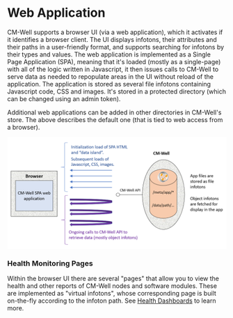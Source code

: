 # Web Application

CM-Well supports a browser UI (via a web application), which it activates if it identifies a browser client. The UI displays infotons, their attributes and their paths in a user-friendly format, and supports searching for infotons by their types and values. The web application is implemented as a Single Page Application (SPA), meaning that it's loaded (mostly as a single-page) with all of the logic written in Javascript, it then issues calls to CM-Well to serve data as needed to repopulate areas in the UI without reload of the application. The application is stored as several file infotons containing Javascript code, CSS and images. It's stored in a protected directory (which can be changed using an admin token).

Additional web applications can be added in other directories in CM-Well's store. The above describes the default one (that is tied to web access from a browser).

<img src="../../_Images/web-application.png" align="middle"> 

<a name="HealthMonitoring"></a>
### Health Monitoring Pages

Within the browser UI there are several "pages" that allow you to view the health and other reports of CM-Well nodes and software modules. These are implemented as "virtual infotons", whose corresponding page is built on-the-fly according to the infoton path. See [Health Dashboards](../../TestingAndMonitoring/Monitoring.HealthDashboards.md) to learn more.